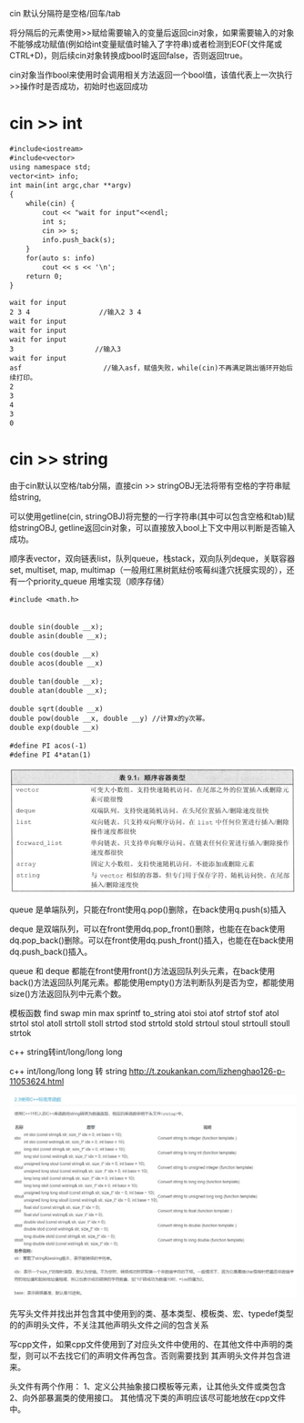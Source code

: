 cin   默认分隔符是空格/回车/tab



将分隔后的元素使用>>赋给需要输入的变量后返回cin对象，如果需要输入的对象不能够成功赋值(例如给int变量赋值时输入了字符串)或者检测到EOF(文件尾或CTRL+D)，则后续cin对象转换成bool时返回false，否则返回true。



cin对象当作bool来使用时会调用相关方法返回一个bool值，该值代表上一次执行>>操作时是否成功，初始时也返回成功



# cin   >> int

```
#include<iostream>
#include<vector>
using namespace std;
vector<int> info;
int main(int argc,char **argv)
{
    while(cin) {
        cout << "wait for input"<<endl;
        int s;
        cin >> s;
        info.push_back(s);
    }
    for(auto s: info)
        cout << s << '\n';
    return 0;
}
```

```
wait for input
2 3 4                 //输入2 3 4 
wait for input
wait for input
wait for input
3                    //输入3
wait for input
asf                    //输入asf，赋值失败，while(cin)不再满足跳出循环开始后续打印。
2
3
4
3
0
```



# cin   >> string

由于cin默认以空格/tab分隔，直接cin   >> stringOBJ无法将带有空格的字符串赋给string,

可以使用getline(cin, stringOBJ)将完整的一行字符串(其中可以包含空格和tab)赋给stringOBJ,  getline返回cin对象，可以直接放入bool上下文中用以判断是否输入成功。







顺序表vector，双向链表list，队列queue，栈stack，双向队列deque，关联容器set, multiset, map, multimap（一般用红黑树氦紶份咳莓纠逢穴抚膜实现的），还有一个priority_queue 用堆实现（顺序存储）







```
#include <math.h>


double sin(double __x);
double asin(double __x);

double cos(double __x)
double acos(double __x)

double tan(double __x);
double atan(double __x);

double sqrt(double __x)
double pow(double __x, double __y) //计算x的y次幂。
double exp(double __x)

#define PI acos(-1)
#define PI 4*atan(1)
```





![image-20220615103357290](cpp_learning.assets/image-20220615103357290.png)



queue  是单端队列，只能在front使用q.pop()删除，在back使用q.push(s)插入

deque  是双端队列，可以在front使用dq.pop_front()删除，也能在在back使用dq.pop_back()删除。可以在front使用dq.push_front()插入，也能在在back使用dq.push_back()插入。

queue  和 deque  都能在front使用front()方法返回队列头元素，在back使用back()方法返回队列尾元素。都能使用empty()方法判断队列是否为空，都能使用size()方法返回队列中元素个数。







模板函数
find
swap
min
max
sprintf            to_string
atoi                stoi
atof    strtof    stof
atol    strtol    stol
atoll   strtoll   stoll
        strtod    stod
        strtold   stold
        strtoul   stoul
        strtoull  stoull
        strtok





c++  string转int/long/long long  

c++  int/long/long long  转 string
http://t.zoukankan.com/lizhenghao126-p-11053624.html

![cpp_string_to_int,double,etc](cpp_learning.assets/cpp_string_to_int,double,etc.JPG)





先写头文件并找出并包含其中使用到的类、基本类型、模板类、宏、typedef类型的的声明头文件，不关注其他声明头文件之间的包含关系

写cpp文件，如果cpp文件使用到了对应头文件中使用的、在其他文件中声明的类型，则可以不去找它们的声明文件再包含。否则需要找到
其声明头文件并包含进来。

头文件有两个作用：
1、定义公共抽象接口模板等元素，让其他头文件或类包含
2、向外部暴漏类的使用接口。
其他情况下类的声明应该尽可能地放在cpp文件中。



